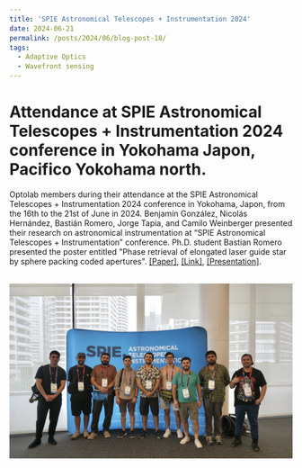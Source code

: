 ```yaml
---
title: 'SPIE Astronomical Telescopes + Instrumentation 2024'
date: 2024-06-21
permalink: /posts/2024/06/blog-post-18/
tags:
  - Adaptive Optics
  - Wavefront sensing
---
```


Attendance at SPIE Astronomical Telescopes + Instrumentation 2024 conference in Yokohama Japon, Pacifico Yokohama north.
======

Optolab members during their attendance at the SPIE Astronomical Telescopes + Instrumentation 2024 conference in Yokohama, Japon, from the 16th to the 21st of June in 2024. Benjamín González, Nicolás Hernández, Bastián Romero, Jorge Tapia, and Camilo Weinberger presented their research on astronomical instrumentation at “SPIE Astronomical Telescopes + Instrumentation” conference. Ph.D. student Bastian Romero presented the poster entitled "Phase retrieval of elongated laser guide star by sphere packing coded apertures". [[Paper]](https://nelson10.github.io/files/Conference17.pdf), [[Link]](https://www.spiedigitallibrary.org/conference-proceedings-of-spie/13097/130973L/Phase-retrieval-of-elongated-laser-guide-star-by-sphere-packing/10.1117/12.3019405.short), [[Presentation]](https://nelson10.github.io/files/poster4.pdf).

<br/><img src='/images/SPIE2024.jpg'>

